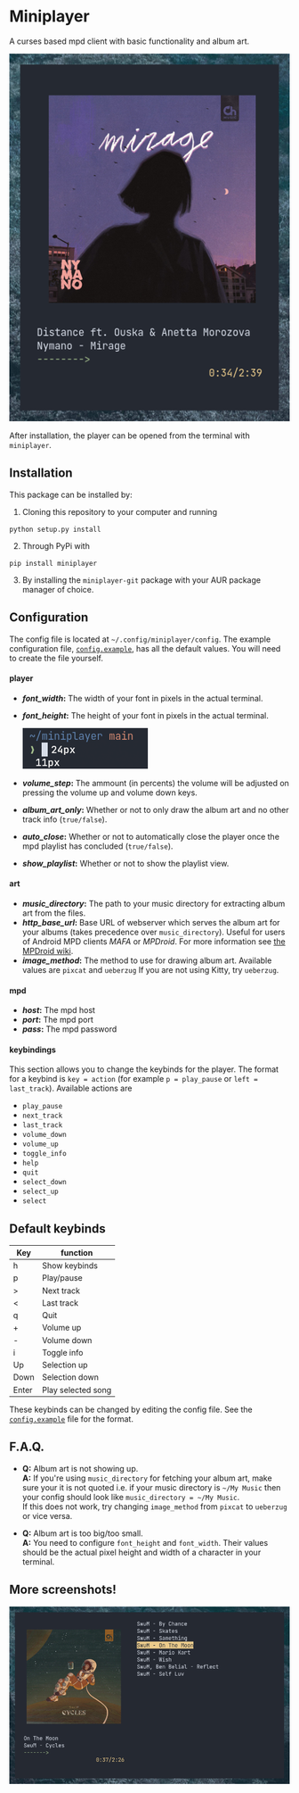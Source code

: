 # Miniplayer

A curses based mpd client with basic functionality and album art.

![player-preview](https://github.com/GuardKenzie/miniplayer/blob/main/img/preview.png?raw=true)

After installation, the player can be opened from the terminal with `miniplayer`.

## Installation

This package can be installed by:
1. Cloning this repository to your computer and running
```
python setup.py install
```
2. Through PyPi with
```
pip install miniplayer
```
3. By installing the `miniplayer-git` package with your AUR package manager of choice.

## Configuration

The config file is located at `~/.config/miniplayer/config`. The example configuration file, [`config.example`](config.example), has all the default values. You will need to create the file yourself.

#### player
* ***font_width*:** The width of your font in pixels in the actual terminal.
* ***font_height*:** The height of your font in pixels in the actual terminal.

    ![font-example](https://github.com/GuardKenzie/miniplayer/blob/main/img/font.png?raw=true)

* ***volume_step*:** The ammount (in percents) the volume will be adjusted on pressing the volume up and volume down keys.
* ***album_art_only*:** Whether or not to only draw the album art and no other track info (`true/false`).
* ***auto_close*:** Whether or not to automatically close the player once the mpd playlist has concluded (`true/false`).
* ***show_playlist*:** Whether or not to show the playlist view.

#### art
* ***music_directory*:** The path to your music directory for extracting album art from the files.
* ***http_base_url*:** Base URL of webserver which serves the album art for your albums (takes precedence over `music_directory`). Useful for users of Android MPD clients _MAFA_ or _MPDroid_. For more information see [the MPDroid wiki](https://github.com/abarisain/dmix/wiki/Album-Art-on-your-LAN).
* ***image_method*:** The method to use for drawing album art. Available values are `pixcat` and `ueberzug`
    If you are not using Kitty, try `ueberzug`.

#### mpd
* ***host*:** The mpd host
* ***port*:** The mpd port
* ***pass*:** The mpd password


#### keybindings
This section allows you to change the keybinds for the player. The format for a keybind is `key = action` (for example `p = play_pause` or `left = last_track`). Available actions are
* `play_pause`
* `next_track`
* `last_track`
* `volume_down`
* `volume_up`
* `toggle_info`
* `help`
* `quit`
* `select_down`
* `select_up`
* `select`


## Default keybinds

| Key   | function           |
| ----- | ------------------ |
| h     | Show keybinds      |
| p     | Play/pause         |
| >     | Next track         |
| <     | Last track         |
| q     | Quit               |
| +     | Volume up          |
| -     | Volume down        |
| i     | Toggle info        |
| Up    | Selection up       |
| Down  | Selection down     |
| Enter | Play selected song |

These keybinds can be changed by editing the config file. See the [`config.example`](config.example) file for the format.

    
## F.A.Q.
- **Q:** Album art is not showing up.  
   **A:** If you're using `music_directory` for fetching your album art, make sure your it is not quoted i.e. if your music directory is `~/My Music` then your config should look like `music_directory = ~/My Music`.  
   If this does not work, try changing `image_method` from `pixcat` to `ueberzug` or vice versa.

- **Q:** Album art is too big/too small.  
   **A:** You need to configure `font_height` and `font_width`. Their values should be the actual pixel height and width of a character in your terminal.


## More screenshots!

![playlist](img/playlist.png)

